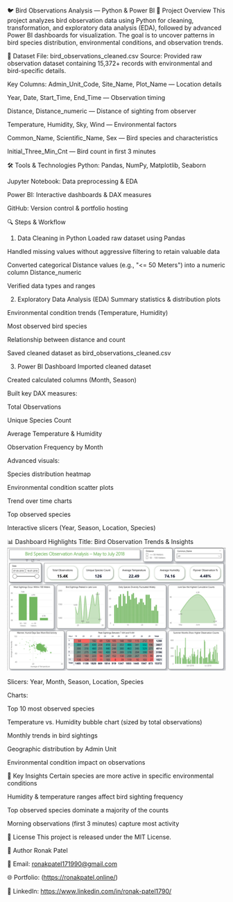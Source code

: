 🐦 Bird Observations Analysis — Python & Power BI
📌 Project Overview
This project analyzes bird observation data using Python for cleaning, transformation, and exploratory data analysis (EDA), followed by advanced Power BI dashboards for visualization.
The goal is to uncover patterns in bird species distribution, environmental conditions, and observation trends.

📂 Dataset
File: bird_observations_cleaned.csv
Source: Provided raw observation dataset containing 15,372+ records with environmental and bird-specific details.

Key Columns:
Admin_Unit_Code, Site_Name, Plot_Name — Location details

Year, Date, Start_Time, End_Time — Observation timing

Distance, Distance_numeric — Distance of sighting from observer

Temperature, Humidity, Sky, Wind — Environmental factors

Common_Name, Scientific_Name, Sex — Bird species and characteristics

Initial_Three_Min_Cnt — Bird count in first 3 minutes

🛠 Tools & Technologies
Python: Pandas, NumPy, Matplotlib, Seaborn

Jupyter Notebook: Data preprocessing & EDA

Power BI: Interactive dashboards & DAX measures

GitHub: Version control & portfolio hosting

🔍 Steps & Workflow
1. Data Cleaning in Python
Loaded raw dataset using Pandas

Handled missing values without aggressive filtering to retain valuable data

Converted categorical Distance values (e.g., "<= 50 Meters") into a numeric column Distance_numeric

Verified data types and ranges

2. Exploratory Data Analysis (EDA)
Summary statistics & distribution plots

Environmental condition trends (Temperature, Humidity)

Most observed bird species

Relationship between distance and count

Saved cleaned dataset as bird_observations_cleaned.csv

3. Power BI Dashboard
Imported cleaned dataset

Created calculated columns (Month, Season)

Built key DAX measures:

Total Observations

Unique Species Count

Average Temperature & Humidity

Observation Frequency by Month

Advanced visuals:

Species distribution heatmap

Environmental condition scatter plots

Trend over time charts

Top observed species

Interactive slicers (Year, Season, Location, Species)

📊 Dashboard Highlights
Title: Bird Observation Trends & Insights
![Bird Observations Power BI Dashboard](dashboard.png)


Slicers: Year, Month, Season, Location, Species

Charts:

Top 10 most observed species

Temperature vs. Humidity bubble chart (sized by total observations)

Monthly trends in bird sightings

Geographic distribution by Admin Unit

Environmental condition impact on observations

🚀 Key Insights
Certain species are more active in specific environmental conditions

Humidity & temperature ranges affect bird sighting frequency

Top observed species dominate a majority of the counts

Morning observations (first 3 minutes) capture most activity



📜 License
This project is released under the MIT License.

👤 Author
Ronak Patel

📧 Email: ronakpatel171990@gmail.com

🌐 Portfolio: (https://ronakpatel.online/)

💼 LinkedIn: https://www.linkedin.com/in/ronak-patel1790/

